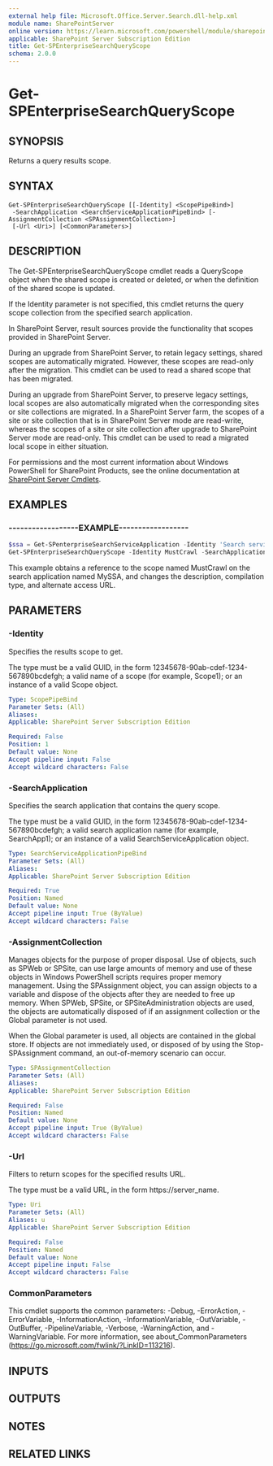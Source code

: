 ```yaml
---
external help file: Microsoft.Office.Server.Search.dll-help.xml
module name: SharePointServer
online version: https://learn.microsoft.com/powershell/module/sharepoint-server/get-spenterprisesearchqueryscope
applicable: SharePoint Server Subscription Edition
title: Get-SPEnterpriseSearchQueryScope
schema: 2.0.0
---
```


# Get-SPEnterpriseSearchQueryScope

## SYNOPSIS
Returns a query results scope.

## SYNTAX

```
Get-SPEnterpriseSearchQueryScope [[-Identity] <ScopePipeBind>]
 -SearchApplication <SearchServiceApplicationPipeBind> [-AssignmentCollection <SPAssignmentCollection>]
 [-Url <Uri>] [<CommonParameters>]
```

## DESCRIPTION
The Get-SPEnterpriseSearchQueryScope cmdlet reads a QueryScope object when the shared scope is created or deleted, or when the definition of the shared scope is updated.

If the Identity parameter is not specified, this cmdlet returns the query scope collection from the specified search application.

In SharePoint Server, result sources provide the functionality that scopes provided in SharePoint Server.

During an upgrade from SharePoint Server, to retain legacy settings, shared scopes are automatically migrated.
However, these scopes are read-only after the migration.
This cmdlet can be used to read a shared scope that has been migrated.

During an upgrade from SharePoint Server, to preserve legacy settings, local scopes are also automatically migrated when the corresponding sites or site collections are migrated.
In a SharePoint Server farm, the scopes of a site or site collection that is in SharePoint Server mode are read-write, whereas the scopes of a site or site collection after upgrade to SharePoint Server mode are read-only.
This cmdlet can be used to read a migrated local scope in either situation.

For permissions and the most current information about Windows PowerShell for SharePoint Products, see the online documentation at [SharePoint Server Cmdlets](https://learn.microsoft.com/powershell/sharepoint/sharepoint-server/sharepoint-server-cmdlets).

## EXAMPLES

### ------------------EXAMPLE------------------ 
```powershell
$ssa = Get-SPenterpriseSearchServiceApplication -Identity 'Search service Application'
Get-SPEnterpriseSearchQueryScope -Identity MustCrawl -SearchApplication $ssa | Set-SPEnterpriseSearchQueryScope -Description "Business critical sites to index" -CompilationType 1 -AlternateResultsPage https://altServer
```

This example obtains a reference to the scope named MustCrawl on the search application named MySSA, and changes the description, compilation type, and alternate access URL.

## PARAMETERS

### -Identity
Specifies the results scope to get.

The type must be a valid GUID, in the form 12345678-90ab-cdef-1234-567890bcdefgh; a valid name of a scope (for example, Scope1); or an instance of a valid Scope object.

```yaml
Type: ScopePipeBind
Parameter Sets: (All)
Aliases: 
Applicable: SharePoint Server Subscription Edition

Required: False
Position: 1
Default value: None
Accept pipeline input: False
Accept wildcard characters: False
```

### -SearchApplication
Specifies the search application that contains the query scope.

The type must be a valid GUID, in the form 12345678-90ab-cdef-1234-567890bcdefgh; a valid search application name (for example, SearchApp1); or an instance of a valid SearchServiceApplication object.

```yaml
Type: SearchServiceApplicationPipeBind
Parameter Sets: (All)
Aliases: 
Applicable: SharePoint Server Subscription Edition

Required: True
Position: Named
Default value: None
Accept pipeline input: True (ByValue)
Accept wildcard characters: False
```

### -AssignmentCollection
Manages objects for the purpose of proper disposal. Use of objects, such as SPWeb or SPSite, can use large amounts of memory and use of these objects in Windows PowerShell scripts requires proper memory management. Using the SPAssignment object, you can assign objects to a variable and dispose of the objects after they are needed to free up memory. When SPWeb, SPSite, or SPSiteAdministration objects are used, the objects are automatically disposed of if an assignment collection or the Global parameter is not used.

When the Global parameter is used, all objects are contained in the global store. If objects are not immediately used, or disposed of by using the Stop-SPAssignment command, an out-of-memory scenario can occur.

```yaml
Type: SPAssignmentCollection
Parameter Sets: (All)
Aliases: 
Applicable: SharePoint Server Subscription Edition

Required: False
Position: Named
Default value: None
Accept pipeline input: True (ByValue)
Accept wildcard characters: False
```

### -Url
Filters to return scopes for the specified results URL.

The type must be a valid URL, in the form https://server_name.

```yaml
Type: Uri
Parameter Sets: (All)
Aliases: u
Applicable: SharePoint Server Subscription Edition

Required: False
Position: Named
Default value: None
Accept pipeline input: False
Accept wildcard characters: False
```

### CommonParameters
This cmdlet supports the common parameters: -Debug, -ErrorAction, -ErrorVariable, -InformationAction, -InformationVariable, -OutVariable, -OutBuffer, -PipelineVariable, -Verbose, -WarningAction, and -WarningVariable. For more information, see about_CommonParameters (https://go.microsoft.com/fwlink/?LinkID=113216).

## INPUTS

## OUTPUTS

## NOTES

## RELATED LINKS
